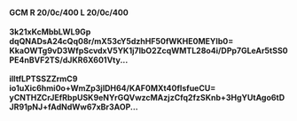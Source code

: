 #### GCM R 20/0c/400 L 20/0c/400
**3k21xKcMbbLWL9Gp**<br/>**dqQNADsA24cQq08r/mX53cY5dzhHF50fWKHE0MEYIb0=**<br/>**KkaOWTg9vD3WfpScvdxV5YK1j7lbO2ZcqWMTL28o4i/DPp7GLeAr5tSS0PE4nBVF2TS/dJKR6X601Vty...**<br/><br/>
**illtfLPTSSZZrmC9**<br/>**io1uXic6hmi0o+WmZp3jlDH64/KAF0MXt40fIsfueCU=**<br/>**yCNTHZCrJEfRbpUSK9eNYrGQVwzcMAzjzCfq2fzSKnb+3HgYUtAgo6tDJR91pNJ+fAdNdWw67xBr3AOP...**
